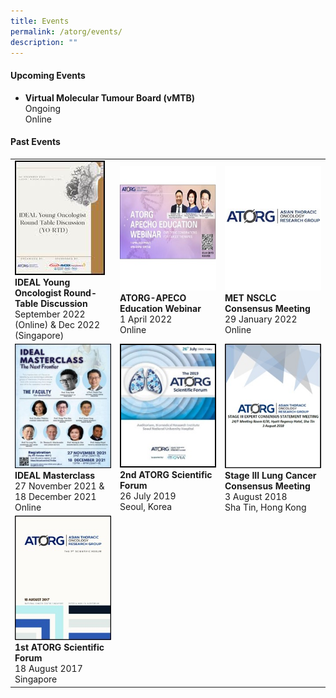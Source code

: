 ```yaml
---
title: Events
permalink: /atorg/events/
description: ""
---
```

#### **Upcoming Events**

*   **Virtual Molecular Tumour Board (vMTB)**  
    Ongoing  
    Online
		
		
		
		
#### **Past Events**

<table>
	<tbody>
		<tr>
			<td style="width:33%">
				<img src="/images/DRAGoN%20Asian%20Genetics%20Network/Events/yo-rtd.jpg"><b>IDEAL Young Oncologist Round-Table Discussion</b><br>September 2022 (Online) &amp; Dec 2022 (Singapore)
			</td>
			<td style="width:33%">
				<img src="/images/DRAGoN%20Asian%20Genetics%20Network/Events/atorg_apecho-1-300x169.jpg"><b>ATORG-APECO Education Webinar</b><br>1 April 2022<br>
Online
			</td>
			<td style="width:33%">
				<img src="/images/DRAGoN%20Asian%20Genetics%20Network/Events/atorg-1.jpeg"><b>MET NSCLC Consensus Meeting</b><br>29 January 2022<br>Online
			</td>
		</tr>
		<tr>
			<td style="width:33%">
				<img src="/images/DRAGoN%20Asian%20Genetics%20Network/Events/atorg_ideal-masterclass.jpg"><b>IDEAL Masterclass</b><br>27 November 2021 &amp; 18 December 2021<br>Online
			</td>
			<td style="width:33%">
				<img src="/images/DRAGoN%20Asian%20Genetics%20Network/Events/aa424db6-4e46-43fc-bb35-aced9a94f104.png"><b>2nd ATORG Scientific Forum</b><br>26 July 2019<br>Seoul, Korea
			</td>
			<td style="width:33%">
				<img src="/images/DRAGoN%20Asian%20Genetics%20Network/Events/0550f594-8fce-444c-8494-38f909b5d13e.jpeg"><b>Stage III Lung Cancer Consensus Meeting</b><br>3 August 2018<br>Sha Tin, Hong Kong
			</td>
		</tr>
		<tr>
			<td style="width:33%">
				<img src="/images/DRAGoN%20Asian%20Genetics%20Network/Events/ffed9efb-7d60-4444-a9bf-8d0c351ae04c.jpeg"><b>1st ATORG Scientific Forum</b><br>18 August 2017<br>Singapore
			</td>
		</tr>
	</tbody>
	</table>
